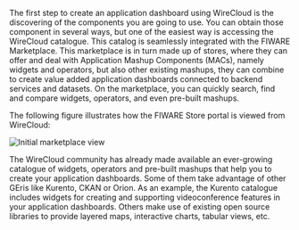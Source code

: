 The first step to create an application dashboard using WireCloud is the
discovering of the components you are going to use. You can obtain those
component in several ways, but one of the easiest way is accessing the
WireCloud catalogue. This catalog is seamlessly integrated with the
FIWARE Marketplace. This marketplace is in turn made up of stores, where
they can offer and deal with Application Mashup Components (MACs),
namely widgets and operators, but also other existing mashups, they can
combine to create value added application dashboards connected to
backend services and datasets. On the marketplace, you can quickly
search, find and compare widgets, operators, and even pre-built mashups.

The following figure illustrates how the FIWARE Store portal is viewed from
WireCloud:

<img src="../images/bae/summary.png" srcset="../images/bae/summary.png 2x" alt="Initial marketplace view"/>

The WireCloud community has already made available an ever-growing
catalogue of widgets, operators and pre-built mashups that help you to
create your application dashboards. Some of them take advantage of other
GEris like Kurento, CKAN or Orion. As an example, the Kurento catalogue
includes widgets for creating and supporting videoconference features in
your application dashboards. Others make use of existing open source
libraries to provide layered maps, interactive charts, tabular views,
etc.
